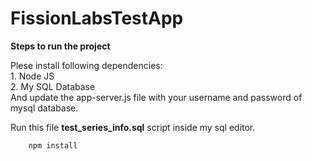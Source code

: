 # FissionLabsTestApp
<b>Steps to run the project</b>

Plese install following dependencies: <br />
    			1. Node JS <br />
    			2. My SQL Database<br />
And update the app-server.js file with your username and password of mysql database. 
<p>Run this file <b>test_series_info.sql</b> script inside my sql editor.</p>

        npm install
